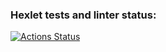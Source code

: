 ### Hexlet tests and linter status:
[![Actions Status](https://github.com/Shaiko-Vitaliy/java-project-61/workflows/hexlet-check/badge.svg)](https://github.com/Shaiko-Vitaliy/java-project-61/actions)